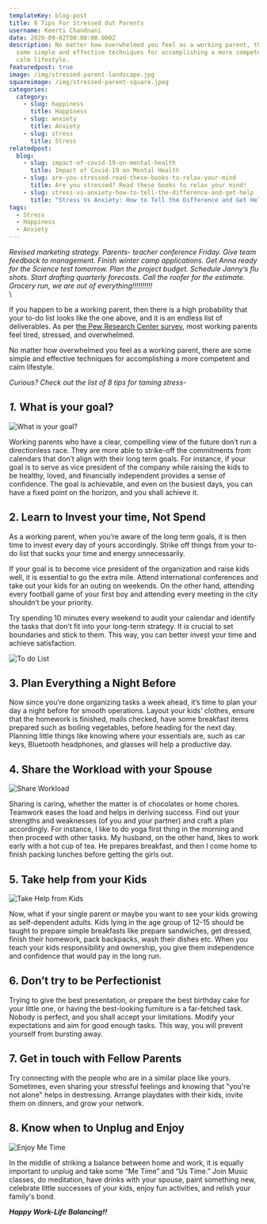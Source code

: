 ```yaml
---
templateKey: blog-post
title: 8 Tips For Stressed Out Parents
username: Keerti Chandnani
date: 2020-09-02T00:00:00.000Z
description: No matter how overwhelmed you feel as a working parent, there are
  some simple and effective techniques for accomplishing a more competent and
  calm lifestyle.
featuredpost: true
image: /img/stressed-parent-landscape.jpg
squareimage: /img/stressed-parent-square.jpeg
categories:
  category:
    - slug: happiness
      title: Happiness
    - slug: anxiety
      title: Anxiety
    - slug: stress
      title: Stress
relatedpost:
  blog:
    - slug: impact-of-covid-19-on-mental-health
      title: Impact of Covid-19 on Mental Health
    - slug: are-you-stressed-read-these-books-to-relax-your-mind
      title: Are you stressed? Read these books to relax your mind!
    - slug: stress-vs-anxiety-how-to-tell-the-difference-and-get-help
      title: "Stress Vs Anxiety: How to Tell the Difference and Get Help?"
tags:
  - Stress
  - Happiness
  - Anxiety
---
```

<!--StartFragment-->

*Revised marketing strategy. Parents- teacher conference Friday. Give team feedback to management. Finish winter camp applications. Get Anna ready for the Science test tomorrow. Plan the project budget. Schedule Janny’s flu shots. Start drafting quarterly forecasts. Call the roofer for the estimate. Grocery run, we are out of everything!!!!!!!!!!*\
\

<!--StartFragment-->

If you happen to be a working parent, then there is a high probability that your to-do list looks like the one above, and it is an endless list of deliverables. As per [the Pew Research Center survey](https://www.pewsocialtrends.org/2015/11/04/raising-kids-and-running-a-household-how-working-parents-share-the-load/), most working parents feel tired, stressed, and overwhelmed.

No matter how overwhelmed you feel as a working parent, there are some simple and effective techniques for accomplishing a more competent and calm lifestyle.

*Curious? Check out the list of 8 tips for taming stress-*

## *1.* What is your goal?

![What is your goal?](/img/what-is-your-goal.jpg "What is your goal?")

Working parents who have a clear, compelling view of the future don’t run a directionless race. They are more able to strike-off the commitments from calendars that don’t align with their long term goals. For instance, if your goal is to serve as vice president of the company while raising the kids to be healthy, loved, and financially independent provides a sense of confidence. The goal is achievable, and even on the busiest days, you can have a fixed point on the horizon, and you shall achieve it.

## 2. Learn to Invest your time, Not Spend

As a working parent, when you’re aware of the long term goals, it is then time to invest every day of yours accordingly. Strike off things from your to-do list that sucks your time and energy unnecessarily.

If your goal is to become vice president of the organization and raise kids well, it is essential to go the extra mile. Attend international conferences and take out your kids for an outing on weekends. On the other hand, attending every football game of your first boy and attending every meeting in the city shouldn’t be your priority.

Try spending 10 minutes every weekend to audit your calendar and identify the tasks that don’t fit into your long-term strategy. It is crucial to set boundaries and stick to them. This way, you can better invest your time and achieve satisfaction.

![To do List](/img/to-do-list.jpg "To do List")

## 3. Plan Everything a Night Before

Now since you’re done organizing tasks a week ahead, it’s time to plan your day a night before for smooth operations. Layout your kids’ clothes, ensure that the homework is finished, mails checked, have some breakfast items prepared such as boiling vegetables, before heading for the next day. Planning little things like knowing where your essentials are, such as car keys, Bluetooth headphones, and glasses will help a productive day.

## 4. Share the Workload with your Spouse

![Share Workload](/img/share-workload.jpg "Share Workload")

Sharing is caring, whether the matter is of chocolates or home chores. Teamwork eases the load and helps in deriving success. Find out your strengths and weaknesses (of you and your partner) and craft a plan accordingly. For instance, I like to do yoga first thing in the morning and then proceed with other tasks. My husband, on the other hand, likes to work early with a hot cup of tea. He prepares breakfast, and then I come home to finish packing lunches before getting the girls out.

## 5. Take help from your Kids

![Take Help from Kids](/img/take-help-from-kids.jpeg "Take Help from Kids")

Now, what if your single parent or maybe you want to see your kids growing as self-dependent adults. Kids lying in the age group of 12-15 should be taught to prepare simple breakfasts like prepare sandwiches, get dressed, finish their homework, pack backpacks, wash their dishes etc. When you teach your kids responsibility and ownership, you give them independence and confidence that would pay in the long run.

## 6. Don’t try to be Perfectionist

Trying to give the best presentation, or prepare the best birthday cake for your little one, or having the best-looking furniture is a far-fetched task. Nobody is perfect, and you shall accept your limitations. Modify your expectations and aim for good enough tasks. This way, you will prevent yourself from bursting away.

## 7. Get in touch with Fellow Parents

Try connecting with the people who are in a similar place like yours. Sometimes, even sharing your stressful feelings and knowing that "you're not alone" helps in destressing. Arrange playdates with their kids, invite them on dinners, and grow your network.

## 8. Know when to Unplug and Enjoy

![Enjoy Me Time](/img/paint-enjoy.jpg "Enjoy Me Time")

In the middle of striking a balance between home and work, it is equally important to unplug and take some “Me Time” and “Us Time.” Join Music classes, do meditation, have drinks with your spouse, paint something new, celebrate little successes of your kids, enjoy fun activities, and relish your family's bond.

***Happy Work-Life Balancing!!***

<!--EndFragment-->

<!--EndFragment-->
